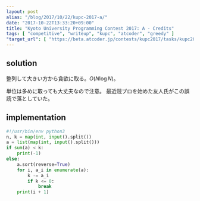```yaml
---
layout: post
alias: "/blog/2017/10/22/kupc-2017-a/"
date: "2017-10-22T13:33:20+09:00"
title: "Kyoto University Programming Contest 2017: A - Credits"
tags: [ "competitive", "writeup", "kupc", "atcoder", "greedy" ]
"target_url": [ "https://beta.atcoder.jp/contests/kupc2017/tasks/kupc2017_a" ]
---
```


## solution

整列して大きい方から貪欲に取る。$O(N \log N)$。

単位は多めに取っても大丈夫なので注意。
最近競プロを始めた友人氏がこの誤読で落としていた。

## implementation

``` python
#!/usr/bin/env python3
n, k = map(int, input().split())
a = list(map(int, input().split()))
if sum(a) < k:
    print(-1)
else:
    a.sort(reverse=True)
    for i, a_i in enumerate(a):
        k -= a_i
        if k <= 0:
            break
    print(i + 1)
```
